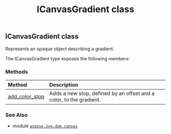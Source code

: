 ﻿---
title: ICanvasGradient class
second_title: Aspose.SVG for Python via .NET API References
description: 
type: docs
weight: 10
url: /python-net/aspose.svg.dom.canvas/icanvasgradient/
is_root: false
---

## ICanvasGradient class

Represents an opaque object describing a gradient.



The ICanvasGradient type exposes the following members:

### Methods
| Method | Description |
| :- | :- |
| [add_color_stop](/svg/python-net/aspose.svg.dom.canvas/icanvasgradient/add_color_stop/#float-str) | Adds a new stop, defined by an offset and a color, to the gradient. |



### See Also
* module [`aspose.svg.dom.canvas`](..)
